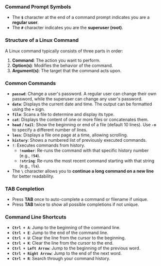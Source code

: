 ### Command Prompt Symbols
- The **`$`** character at the end of a command prompt indicates you are a **regular user**.
- The **`#`** character indicates you are the **superuser (root)**.

### Structure of a Linux Command
A Linux command typically consists of three parts in order:
1. **Command**: The action you want to perform.
2. **Option(s)**: Modifies the behavior of the command.
3. **Argument(s)**: The target that the command acts upon.

### Common Commands
- **`passwd`**: Change a user's password. A regular user can change their own password, while the superuser can change any user's password.
- **`date`**: Displays the current date and time. The output can be formatted using the **`+`** sign.
- **`file`**: Scans a file to determine and display its type.
- **`cat`**: Displays the content of one or more files or concatenates them.
- **`head`** / **`tail`**: Show the beginning or end of a file (default 10 lines). Use **`-n`** to specify a different number of lines.
- **`less`**: Displays a file one page at a time, allowing scrolling.
- **`history`**: Shows a numbered list of previously executed commands.
- **`!`**: Executes commands from history.
    - **`!number`**: Re-runs the command with that specific history number (e.g., **`!54`**).
    - **`!string`**: Re-runs the most recent command starting with that string (e.g., **`!ls`**).
- The **`\`** character allows you to **continue a long command on a new line** for better readability.

### **TAB Completion**
- Press **TAB** once to auto-complete a command or filename if unique.
- Press **TAB** twice to show all possible completions if not unique.

### Command Line Shortcuts
- **`Ctrl + A`**: Jump to the beginning of the command line.
- **`Ctrl + E`**: Jump to the end of the command line.
- **`Ctrl + U`**: Clear the line from the cursor to the beginning.
- **`Ctrl + K`**: Clear the line from the cursor to the end.
- **`Ctrl + Left Arrow`**: Jump to the beginning of the previous word.
- **`Ctrl + Right Arrow`**: Jump to the end of the next word.
- **`Ctrl + R`**: Search through your command history.
